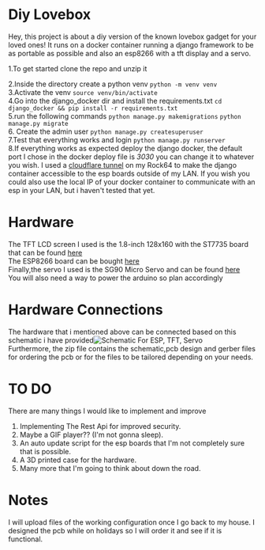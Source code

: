 # Diy Lovebox 
Hey, this project is about a diy version of the known lovebox gadget for your loved ones! It runs on a docker container running a django framework to be as portable as possible and also an esp8266 with a tft display and a servo.

1.To get started clone the repo and unzip it</br>

2.Inside the directory create a python venv 
```python -m venv venv```</br>
3.Activate the venv 
```source venv/bin/activate```</br>
4.Go into the django_docker dir and install the requirements.txt
```cd django_docker && pip install -r requirements.txt```</br>
5.run the following commands
```python manage.py makemigrations```
```python manage.py migrate```</br>
6. Create the admin user 
```python manage.py createsuperuser```</br>
7.Test that everything works and login
```python manage.py runserver```</br>
8.If everything works as expected deploy the django docker, the default port I chose in the docker deploy file is *3030* you can change it to whatever you wish.
I used a [cloudflare tunnel](https://www.cloudflare.com/products/tunnel/) on my Rock64 to make the django container accessible to the esp boards outside of my LAN. If you wish you could also use the local IP of your docker container to communicate with an esp in your LAN, but i haven't tested that yet.  
# Hardware
The TFT LCD screen I used is the 1.8-inch 128x160 with the ST7735 board that can be found [here](https://www.amazon.com/M%C3%B3dulo-pantalla-pulgadas-ST7735-128x160/dp/B07BFV69DZ?language=en_US&currency=USD)</br>
The ESP8266 board can be bought [here](https://store.arduino.cc/products/nodemcu-esp8266)</br>
Finally,the servo I used is the SG90 Micro Servo and can be found [here](https://www.amazon.com/Miuzei-Helicopter-Airplane-Remote-Control/dp/B07NSVKZP7/ref=sr_1_1?sr=8-1)</br>
You will also need a way to power the arduino so plan accordingly</br>
# Hardware Connections
The hardware that i mentioned above can be connected based on this schematic i have provided![Schematic For ESP, TFT, Servo](https://raw.githubusercontent.com/kdani3/django-lovebox/main/assets/Schematic.png)</br>
Furthermore, the zip file contains the schematic,pcb design and gerber files for ordering the pcb or for the files to be tailored  depending on your needs.
# TO DO
There are many things I would like to implement and improve</br>
1. Implementing The Rest Api for improved security.</br>
2. Maybe a GIF player?? (I'm not gonna sleep).<br>
3. An auto update script for the esp boards that I'm not completely sure that is possible.</br>
4. A 3D printed case for the hardware.</br>
5. Many more that I'm going to think about down the road.

# Notes
I will upload files of the working configuration once I go back to my house. I designed the pcb while on holidays so I will order it and see if it is functional.   
